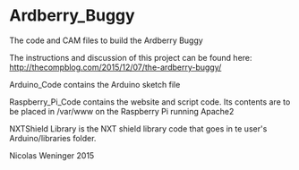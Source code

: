 # Ardberry_Buggy
The code and CAM files to build the Ardberry Buggy

The instructions and discussion of this project can be found here: http://thecompblog.com/2015/12/07/the-ardberry-buggy/

Arduino_Code contains the Arduino sketch file 

Raspberry_Pi_Code contains the website and script code. Its contents are to be placed in /var/www on the Raspberry Pi running Apache2 

NXTShield Library is the NXT shield library code that goes in te user's Arduino/libraries folder.

Nicolas Weninger 2015
